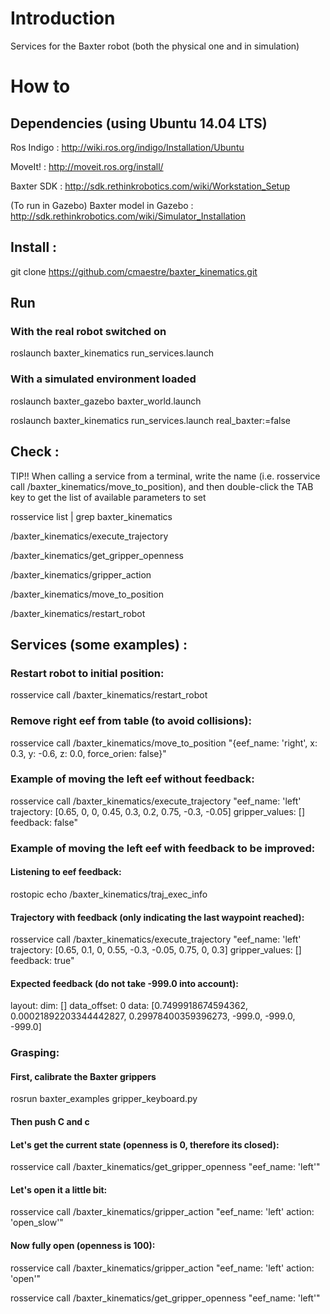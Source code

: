 # Introduction

Services for the Baxter robot (both the physical one and in simulation)

# How to

## Dependencies (using Ubuntu 14.04 LTS)

Ros Indigo : http://wiki.ros.org/indigo/Installation/Ubuntu

MoveIt! : http://moveit.ros.org/install/

Baxter SDK : http://sdk.rethinkrobotics.com/wiki/Workstation_Setup

(To run in Gazebo) Baxter model in Gazebo : http://sdk.rethinkrobotics.com/wiki/Simulator_Installation

## Install :
git clone https://github.com/cmaestre/baxter_kinematics.git 

## Run 
### With the real robot switched on
roslaunch baxter_kinematics run_services.launch

### With a simulated environment loaded
roslaunch baxter_gazebo baxter_world.launch

roslaunch baxter_kinematics run_services.launch real_baxter:=false

## Check :

TIP!! When calling a service from a terminal, write the name (i.e. rosservice call /baxter_kinematics/move_to_position), and then double-click the TAB key to get the list of available parameters to set

rosservice list | grep baxter_kinematics

/baxter_kinematics/execute_trajectory

/baxter_kinematics/get_gripper_openness

/baxter_kinematics/gripper_action

/baxter_kinematics/move_to_position

/baxter_kinematics/restart_robot

## Services (some examples) :

### Restart robot to initial position:
rosservice call /baxter_kinematics/restart_robot

### Remove right eef from table (to avoid collisions):
rosservice call /baxter_kinematics/move_to_position "{eef_name: 'right', x: 0.3, y: -0.6, z: 0.0, force_orien: false}"

### Example of moving the left eef without feedback:
rosservice call /baxter_kinematics/execute_trajectory "eef_name: 'left'
trajectory: [0.65, 0, 0, 0.45, 0.3, 0.2, 0.75, -0.3, -0.05]
gripper_values: []
feedback: false"

### Example of moving the left eef with feedback to be improved:
#### Listening to eef feedback:
rostopic echo /baxter_kinematics/traj_exec_info

#### Trajectory with feedback (only indicating the last waypoint reached):
rosservice call /baxter_kinematics/execute_trajectory "eef_name: 'left'
trajectory: [0.65, 0.1, 0, 0.55, -0.3, -0.05, 0.75, 0, 0.3]
gripper_values: []
feedback: true"

#### Expected feedback (do not take -999.0 into account):
layout: 
  dim: []
  data_offset: 0
data: [0.7499918674594362, 0.00021892203344442827, 0.29978400359396273, -999.0, -999.0, -999.0]

### Grasping:

#### First, calibrate the Baxter grippers
rosrun baxter_examples gripper_keyboard.py

#### Then push C and c

#### Let's get the current state (openness is 0, therefore its closed):
rosservice call /baxter_kinematics/get_gripper_openness "eef_name: 'left'"

#### Let's open it a little bit:
rosservice call /baxter_kinematics/gripper_action "eef_name: 'left'
action: 'open_slow'"

#### Now fully open (openness is 100):
rosservice call /baxter_kinematics/gripper_action "eef_name: 'left'
action: 'open'"

rosservice call /baxter_kinematics/get_gripper_openness "eef_name: 'left'"
